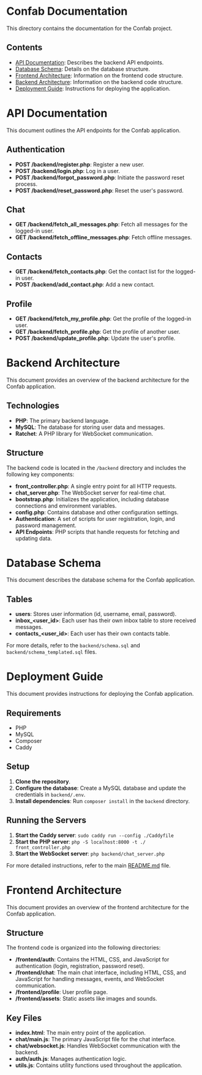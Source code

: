 # Confab Documentation

This directory contains the documentation for the Confab project.

## Contents

*   [API Documentation](./api.md): Describes the backend API endpoints.
*   [Database Schema](./database.md): Details on the database structure.
*   [Frontend Architecture](./frontend.md): Information on the frontend code structure.
*   [Backend Architecture](./backend.md): Information on the backend code structure.
*   [Deployment Guide](./deployment.md): Instructions for deploying the application.

# API Documentation

This document outlines the API endpoints for the Confab application.

## Authentication

*   **POST /backend/register.php**: Register a new user.
*   **POST /backend/login.php**: Log in a user.
*   **POST /backend/forgot_password.php**: Initiate the password reset process.
*   **POST /backend/reset_password.php**: Reset the user's password.

## Chat

*   **GET /backend/fetch_all_messages.php**: Fetch all messages for the logged-in user.
*   **GET /backend/fetch_offline_messages.php**: Fetch offline messages.

## Contacts

*   **GET /backend/fetch_contacts.php**: Get the contact list for the logged-in user.
*   **POST /backend/add_contact.php**: Add a new contact.

## Profile

*   **GET /backend/fetch_my_profile.php**: Get the profile of the logged-in user.
*   **GET /backend/fetch_profile.php**: Get the profile of another user.
*   **POST /backend/update_profile.php**: Update the user's profile.

# Backend Architecture

This document provides an overview of the backend architecture for the Confab application.

## Technologies

*   **PHP**: The primary backend language.
*   **MySQL**: The database for storing user data and messages.
*   **Ratchet**: A PHP library for WebSocket communication.

## Structure

The backend code is located in the `/backend` directory and includes the following key components:

*   **front_controller.php**: A single entry point for all HTTP requests.
*   **chat_server.php**: The WebSocket server for real-time chat.
*   **bootstrap.php**: Initializes the application, including database connections and environment variables.
*   **config.php**: Contains database and other configuration settings.
*   **Authentication**: A set of scripts for user registration, login, and password management.
*   **API Endpoints**: PHP scripts that handle requests for fetching and updating data.

# Database Schema

This document describes the database schema for the Confab application.

## Tables

*   **users**: Stores user information (id, username, email, password).
*   **inbox_&lt;user_id&gt;**: Each user has their own inbox table to store received messages.
*   **contacts_&lt;user_id&gt;**: Each user has their own contacts table.

For more details, refer to the `backend/schema.sql` and `backend/schema_templated.sql` files.

# Deployment Guide

This document provides instructions for deploying the Confab application.

## Requirements

*   PHP
*   MySQL
*   Composer
*   Caddy

## Setup

1.  **Clone the repository**.
2.  **Configure the database**: Create a MySQL database and update the credentials in `backend/.env`.
3.  **Install dependencies**: Run `composer install` in the `backend` directory.

## Running the Servers

1.  **Start the Caddy server**: `sudo caddy run --config ./Caddyfile`
2.  **Start the PHP server**: `php -S localhost:8000 -t ./ front_controller.php`
3.  **Start the WebSocket server**: `php backend/chat_server.php`

For more detailed instructions, refer to the main [README.md](../../README.md) file.

# Frontend Architecture

This document provides an overview of the frontend architecture for the Confab application.

## Structure

The frontend code is organized into the following directories:

*   **/frontend/auth**: Contains the HTML, CSS, and JavaScript for authentication (login, registration, password reset).
*   **/frontend/chat**: The main chat interface, including HTML, CSS, and JavaScript for handling messages, events, and WebSocket communication.
*   **/frontend/profile**: User profile page.
*   **/frontend/assets**: Static assets like images and sounds.

## Key Files

*   **index.html**: The main entry point of the application.
*   **chat/main.js**: The primary JavaScript file for the chat interface.
*   **chat/websocket.js**: Handles WebSocket communication with the backend.
*   **auth/auth.js**: Manages authentication logic.
*   **utils.js**: Contains utility functions used throughout the application.
